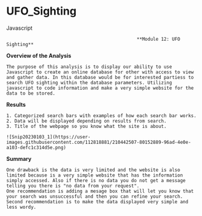 # UFO_Sighting
Javascript
 
 
                                                    **Module 12: UFO Sighting**
                                                    
                                                    
**Overview of the Analysis**

    The purpose of this analysis is to display our ability to use Javascript to create an online database for other with access to view and gather data. In this database would be for interested partiess to search UFO sighting within the database parameters. Utilizing javascript to code information and make a very simple website for the data to be stored.
    
**Results**

    1. Categorized search bars with examples of how each search bar works.
    2. Data will be displayed depending on results from search.
    3. Title of the webpage so you know what the site is about.
    
    ![Snip20230103_1](https://user-images.githubusercontent.com/112818881/210442507-80152889-96ad-4e0e-a103-defc1c314d5e.png)

**Summary**

    One drawback is the data is very limited and the website is also limited because is a very simple website that has the information simply accessed. Also if there is no data you do not get a message telling you there is "no data from your request". 
    One recommendation is adding a mesage box that will let you know that your search was unsuccessful and then you can refine your search.
    Second recommendation is to make the data displayed very simple and less wordy.
